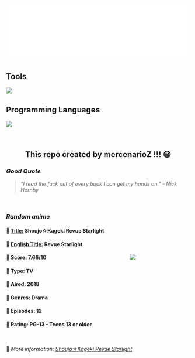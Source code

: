 
<img src="svg/nai.svg" />

<p>
  <h2>Tools</h2>
  <a href="https://skillicons.dev">
    <img src="https://skillicons.dev/icons?i=git,bash,vim,ubuntu,tensorflow,pytorch,docker,raspberrypi" />
  </a>

  <br />

  <h2>Programming Languages</h2>

  <a href="https://skillicons.dev">
    <img src="https://skillicons.dev/icons?i=python,c,cpp" />
  </a>
</p>

<br />

<h2 align="center">This repo created by mercenarioZ !!! 😀</h2>
<h3><i>Good Quote</i></h3>

<blockquote>
<i>
“I read the fuck out of every book I can get my hands on.” - Nick Hornby
</i>
</blockquote>

<br />

<h3><i>Random anime</i></h3>

<h4>
  <strong>🥭 <u>Title:</u></strong> Shoujo☆Kageki Revue Starlight
</h4>

<h4>🌿 <u>English Title:</u> Revue Starlight</h4>

<img align="right" width="165" src=https://cdn.myanimelist.net/images/anime/1165/93552.jpg />

<h4>🌱 Score: 7.66/10</h4>

<h4>🌲 Type: TV</h4>

<h4>🌴 Aired: 2018</h4>

<h4>🌵 Genres: Drama</h4>

<h4>🥑 Episodes: 12</h4>

<h4>🍏 Rating: PG-13 - Teens 13 or older</h4>

<br />

🍂 *More information: [Shoujo☆Kageki Revue Starlight](https://myanimelist.net/anime/35503/Shoujo☆Kageki_Revue_Starlight)*
    